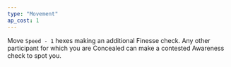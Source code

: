 ```yaml
---
type: "Movement"
ap_cost: 1
---
```


Move `Speed - 1` hexes making an additional Finesse check. Any other participant for which you are Concealed can make a contested Awareness check to spot you. 